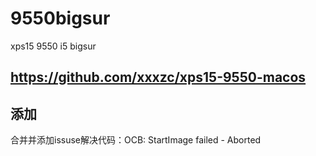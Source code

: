 # 9550bigsur
xps15 9550 i5 bigsur
## https://github.com/xxxzc/xps15-9550-macos
## 添加
合并并添加issuse解决代码：OCB: StartImage failed - Aborted
